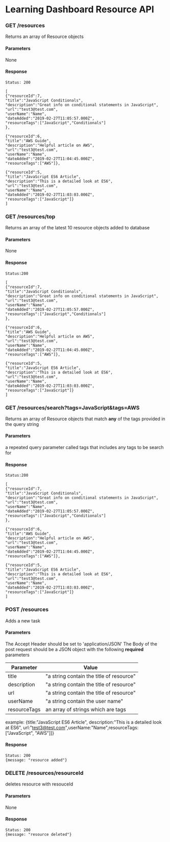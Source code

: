 # Learning Dashboard Resource API

### GET /resources
Returns an array of Resource objects
#### Parameters
None
#### Response
```
Status: 200

[
{"resourceId":7,
"title":"JavaScript Conditionals",
"description":"Great info on conditional statements in JavaScript",
"url":"test3@test.com",
"userName":"Name",
"dateAdded":"2019-02-27T11:05:57.000Z",
"resourceTags":["JavaScript","Conditionals"]
},

{"resourceId":6,
"title":"AWS Guide",
"description":"Helpful article on AWS",
"url":"test3@test.com",
"userName":"Name",
"dateAdded":"2019-02-27T11:04:45.000Z",
"resourceTags":["AWS"]},

{"resourceId":5,
"title":"JavaScript ES6 Article",
"description":"This is a detailed look at ES6",
"url":"test3@test.com",
"userName":"Name",
"dateAdded":"2019-02-27T11:03:03.000Z",
"resourceTags":["JavaScript"]}
]

```

### GET /resources/top
Returns an array of the latest 10 resource objects added to database
#### Parameters
None
#### Response
```
Status:200

[
{"resourceId":7,
"title":"JavaScript Conditionals",
"description":"Great info on conditional statements in JavaScript",
"url":"test3@test.com",
"userName":"Name",
"dateAdded":"2019-02-27T11:05:57.000Z",
"resourceTags":["JavaScript","Conditionals"]
},

{"resourceId":6,
"title":"AWS Guide",
"description":"Helpful article on AWS",
"url":"test3@test.com",
"userName":"Name",
"dateAdded":"2019-02-27T11:04:45.000Z",
"resourceTags":["AWS"]},

{"resourceId":5,
"title":"JavaScript ES6 Article",
"description":"This is a detailed look at ES6",
"url":"test3@test.com",
"userName":"Name",
"dateAdded":"2019-02-27T11:03:03.000Z",
"resourceTags":["JavaScript"]}
]

```

### GET /resources/search?tags=JavaScript&tags=AWS
Returns an array of Resource objects that match **any** of the tags provided in the query string
#### Parameters
a repeated query parameter called tags that includes any tags to be search for
#### Response
```
Status:200

[
{"resourceId":7,
"title":"JavaScript Conditionals",
"description":"Great info on conditional statements in JavaScript",
"url":"test3@test.com",
"userName":"Name",
"dateAdded":"2019-02-27T11:05:57.000Z",
"resourceTags":["JavaScript","Conditionals"]
},

{"resourceId":6,
"title":"AWS Guide",
"description":"Helpful article on AWS",
"url":"test3@test.com",
"userName":"Name",
"dateAdded":"2019-02-27T11:04:45.000Z",
"resourceTags":["AWS"]},

{"resourceId":5,
"title":"JavaScript ES6 Article",
"description":"This is a detailed look at ES6",
"url":"test3@test.com",
"userName":"Name",
"dateAdded":"2019-02-27T11:03:03.000Z",
"resourceTags":["JavaScript"]}
]

```

### POST /resources
Adds a new task
#### Parameters
The Accept Header should be set to 'application/JSON'
The Body of the post request should be a JSON object with the following **required** parameters

| Parameter | Value |
| ----------|-------- |
| title | "a string contain the title of resource" |
| description | "a string contain the title of resource"|
| url | "a string contain the title of resource" |
| userName | "a string contain the user name" |
| resourceTags |an array of strings which are tags|

example: {title:"JavaScript ES6 Article", description:"This is a detailed look at ES6",
url:"test3@test.com",userName:"Name",resourceTags:["JavaScript", "AWS"]]}

#### Response
```
Status: 200
{message: "resource added"}

```


### DELETE /resources/resourceId
deletes resource with resouceId
#### Parameters
None

#### Response
```
Status: 200
{message: "resource deleted"}

```
